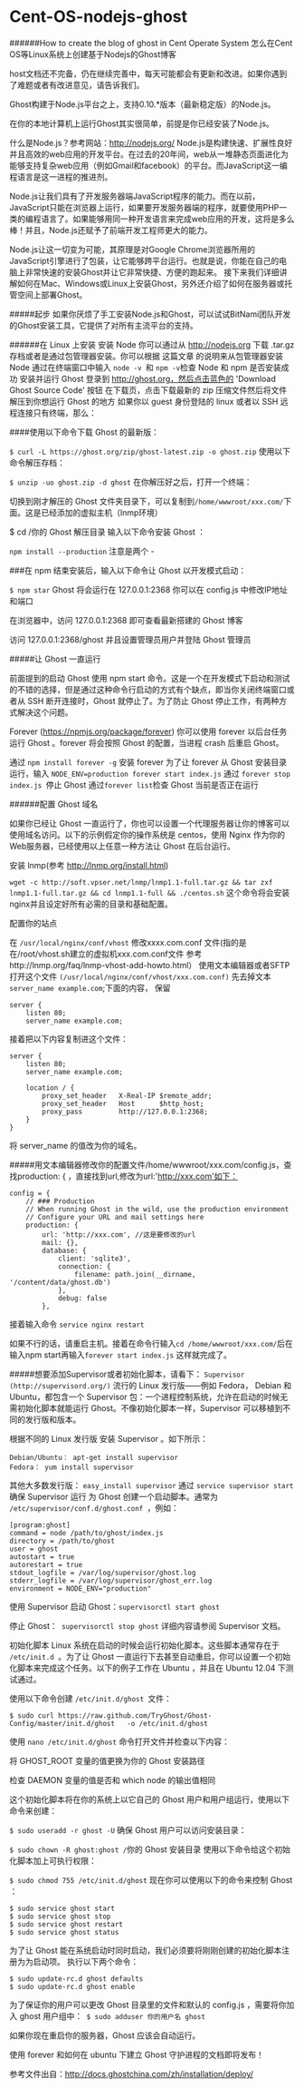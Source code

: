 Cent-OS-nodejs-ghost
====================

######How to create the blog of ghost in Cent Operate System
怎么在Cent OS等Linux系统上创建基于Nodejs的Ghost博客

host文档还不完备，仍在继续完善中，每天可能都会有更新和改进。如果你遇到了难题或者有改进意见，请告诉我们。

Ghost构建于Node.js平台之上，支持0.10.*版本（最新稳定版）的Node.js。

在你的本地计算机上运行Ghost其实很简单，前提是你已经安装了Node.js。

什么是Node.js？参考网站：http://nodejs.org/
Node.js是构建快速、扩展性良好并且高效的web应用的开发平台。在过去的20年间，web从一堆静态页面进化为能够支持复杂web应用（例如Gmail和facebook）的平台。而JavaScript这一编程语言是这一进程的推进剂。

Node.js让我们具有了开发服务器端JavaScript程序的能力。而在以前，JavaScript只能在浏览器上运行，如果要开发服务器端的程序，就要使用PHP一类的编程语言了。如果能够用同一种开发语言来完成web应用的开发，这将是多么棒！并且，Node.js还赋予了前端开发工程师更大的能力。

Node.js让这一切变为可能，其原理是对Google Chrome浏览器所用的JavaScript引擎进行了包装，让它能够跨平台运行。也就是说，你能在自己的电脑上非常快速的安装Ghost并让它非常快捷、方便的跑起来。 接下来我们详细讲解如何在Mac、Windows或Linux上安装Ghost，另外还介绍了如何在服务器或托管空间上部署Ghost。

#####起步
如果你厌烦了手工安装Node.js和Ghost，可以试试BitNami团队开发的Ghost安装工具，它提供了对所有主流平台的支持。

######在 Linux 上安装
安装 Node
你可以通过从 http://nodejs.org 下载 .tar.gz 存档或者是通过包管理器安装。你可以根据 这篇文章 的说明来从包管理器安装 Node
通过在终端窗口中输入 `node -v `和 `npm -v`检查 Node 和 npm 是否安装成功
安装并运行 Ghost
登录到 http://ghost.org，然后点击蓝色的 'Download Ghost Source Code' 按钮
在下载页，点击下载最新的 zip 压缩文件然后将文件解压到你想运行 Ghost 的地方
如果你以 guest 身份登陆的 linux 或者以 SSH 远程连接只有终端，那么：

####使用以下命令下载 Ghost 的最新版：

`$ curl -L https://ghost.org/zip/ghost-latest.zip -o ghost.zip`
使用以下命令解压存档：

`$ unzip -uo ghost.zip -d ghost`
在你解压好之后，打开一个终端：

切换到刚才解压的 Ghost 文件夹目录下，可以复制到`/home/wwwroot/xxx.com/`下面。这是已经添加的虚拟主机（lnmp环境）

$ cd /你的 Ghost 解压目录
输入以下命令安装 Ghost ：

`npm install --production`
注意是两个 -

###在 npm 结束安装后，输入以下命令让 Ghost 以开发模式启动：

`$ npm star`
Ghost 将会运行在 127.0.0.1:2368
你可以在 config.js 中修改IP地址和端口

在浏览器中，访问 127.0.0.1:2368 即可查看最新搭建的 Ghost 博客

访问 127.0.0.1:2368/ghost 并且设置管理员用户并登陆 Ghost 管理员

#####让 Ghost 一直运行

前面提到的启动 Ghost 使用 npm start 命令。这是一个在开发模式下启动和测试的不错的选择，但是通过这种命令行启动的方式有个缺点，即当你关闭终端窗口或者从 SSH 断开连接时，Ghost 就停止了。为了防止 Ghost 停止工作，有两种方式解决这个问题。

Forever (https://npmjs.org/package/forever)
你可以使用 forever 以后台任务运行 Ghost 。forever 将会按照 Ghost 的配置，当进程 crash 后重启 Ghost。

通过 `npm install forever -g` 安装 forever
为了让 forever 从 Ghost 安装目录运行，输入 `NODE_ENV=production forever start index.js`
通过 `forever stop index.js `停止 Ghost
通过` forever list `检查 Ghost 当前是否正在运行

######配置 Ghost 域名

如果你已经让 Ghost 一直运行了，你也可以设置一个代理服务器让你的博客可以使用域名访问。以下的示例假定你的操作系统是 centos，使用 Nginx 作为你的Web服务器，已经使用以上任意一种方法让 Ghost 在后台运行。

安装 lnmp(参考 http://lnmp.org/install.html)

`wget -c http://soft.vpser.net/lnmp/lnmp1.1-full.tar.gz && tar zxf lnmp1.1-full.tar.gz && cd lnmp1.1-full && ./centos.sh`
这个命令将会安装nginx并且设定好所有必需的目录和基础配置。

配置你的站点

在 `/usr/local/nginx/conf/vhost` 修改xxxx.com.conf 文件(指的是在/root/vhost.sh建立的虚拟机xxx.com.conf文件 参考http://lnmp.org/faq/lnmp-vhost-add-howto.html）
使用文本编辑器或者SFTP打开这个文件 `(/usr/local/nginx/conf/vhost/xxx.com.conf)` 先去掉文本`server_name example.com`;下面的内容，
保留
```
server {
    listen 80;
    server_name example.com;
  ```
接着把以下内容复制进这个文件：
```
server {
    listen 80;
    server_name example.com;

    location / {
        proxy_set_header   X-Real-IP $remote_addr;
        proxy_set_header   Host      $http_host;
        proxy_pass         http://127.0.0.1:2368;
    }
}
```
将 server_name 的值改为你的域名。

#####用文本编辑器修改你的配置文件/home/wwwroot/xxx.com/config.js，查找production: { ，直接找到url,修改为url:'http://xxx.com'如下：
```
config = {
    // ### Production
    // When running Ghost in the wild, use the production environment
    // Configure your URL and mail settings here
    production: {
        url: 'http://xxx.com', //这是要修改的url
        mail: {},
        database: {
            client: 'sqlite3',
            connection: {
                filename: path.join(__dirname, '/content/data/ghost.db')
            },
            debug: false
        },
```
接着输入命令
`service nginx restart`

如果不行的话，请重启主机。接着在命令行输入` cd /home/wwwroot/xxx.com/ `后在输入npm start再输入`forever start index.js`
这样就完成了。


#####想要添加Supervisor或者初始化脚本，请看下：
`Supervisor (http://supervisord.org/)`
流行的 Linux 发行版——例如 Fedora， Debian 和 Ubuntu，都包含一个 Supervisor 包：一个进程控制系统，允许在启动的时候无需初始化脚本就能运行 Ghost。不像初始化脚本一样，Supervisor 可以移植到不同的发行版和版本。

根据不同的 Linux 发行版 安装 Supervisor 。如下所示：
```
Debian/Ubuntu： apt-get install supervisor
Fedora： yum install supervisor
```
其他大多数发行版： `easy_install supervisor`
通过 `service supervisor start` 确保 Supervisor 运行
为 Ghost 创建一个启动脚本。通常为 `/etc/supervisor/conf.d/ghost.conf `，例如：
```
[program:ghost]
command = node /path/to/ghost/index.js
directory = /path/to/ghost
user = ghost
autostart = true
autorestart = true
stdout_logfile = /var/log/supervisor/ghost.log
stderr_logfile = /var/log/supervisor/ghost_err.log
environment = NODE_ENV="production"
```
使用 Supervisor 启动 Ghost：`supervisorctl start ghost`

停止 Ghost：` supervisorctl stop ghost`
详细内容请参阅 Supervisor 文档。

初始化脚本
Linux 系统在启动的时候会运行初始化脚本。这些脚本通常存在于 `/etc/init.d `。为了让 Ghost 一直运行下去甚至自动重启，你可以设置一个初始化脚本来完成这个任务。以下的例子工作在 Ubuntu ，并且在 Ubuntu 12.04 下测试通过。

使用以下命令创建 `/etc/init.d/ghost `文件：
```
$ sudo curl https://raw.github.com/TryGhost/Ghost-Config/master/init.d/ghost   -o /etc/init.d/ghost
  ```
使用 `nano /etc/init.d/ghost` 命令打开文件并检查以下内容：

将 GHOST_ROOT 变量的值更换为你的 Ghost 安装路径

检查 DAEMON 变量的值是否和 which node 的输出值相同

这个初始化脚本将在你的系统上以它自己的 Ghost 用户和用户组运行，使用以下命令来创建：

`$ sudo useradd -r ghost -U`
确保 Ghost 用户可以访问安装目录：

`$ sudo chown -R ghost:ghost /`你的 Ghost 安装目录
使用以下命令给这个初始化脚本加上可执行权限：

`$ sudo chmod 755 /etc/init.d/ghost`
现在你可以使用以下的命令来控制 Ghost ：
```
$ sudo service ghost start
$ sudo service ghost stop
$ sudo service ghost restart
$ sudo service ghost status
```
为了让 Ghost 能在系统启动时同时启动，我们必须要将刚刚创建的初始化脚本注册为为启动项。 执行以下两个命令：
```
$ sudo update-rc.d ghost defaults
$ sudo update-rc.d ghost enable
```
为了保证你的用户可以更改 Ghost 目录里的文件和默认的 config.js ，需要将你加入 ghost 用户组中：` $ sudo adduser 你的用户名 ghost`

如果你现在重启你的服务器，Ghost 应该会自动运行。

使用 forever 和如何在 ubuntu 下建立 Ghost 守护进程的文档即将发布！

参考文件出自：<http://docs.ghostchina.com/zh/installation/deploy/>
